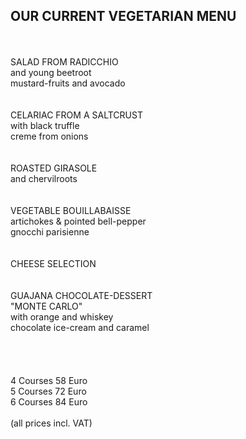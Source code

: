 ## OUR CURRENT VEGETARIAN MENU
<br>
<br>
SALAD FROM RADICCHIO<br>
and young beetroot<br>
mustard-fruits and avocado<br>
<br>
<br>
CELARIAC FROM A SALTCRUST<br>
with black truffle<br>
creme from onions<br>
<br>
<br>
ROASTED GIRASOLE<br>
and chervilroots<br>
<br>
<br>
VEGETABLE BOUILLABAISSE<br>
artichokes & pointed bell-pepper<br>
gnocchi parisienne<br>
<br>
<br>
CHEESE SELECTION<br>
<br>
<br>
GUAJANA CHOCOLATE-DESSERT<br>
"MONTE CARLO"<br>
with orange and whiskey<br>
chocolate ice-cream and caramel<br>
<br>
<br>
<br>
<br>
4 Courses 58 Euro<br>   
5 Courses 72 Euro<br>   
6 Courses 84 Euro<br>   
<br>
(all prices incl. VAT)
